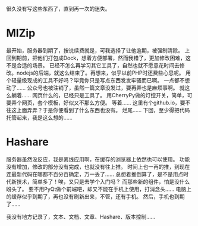 很久没有写这些东西了，直到再一次的迷失。

# MIZip
最开始，服务器到期了，按说续费就是，可我选择了让他逾期，被强制清除。
上回到期前，把他们打包成Dock，想着方便部署，然而我错了，更加修改困难，这不是合适的场景。
已经不怎么再学习其它工具了，自然也就不愿意花时间去修改。nodejs的后端，就这么结束了。再想来，似乎以前PHP时还费些心思呢。
用个轻量级现成的工具不好吗？毕竟你只是写点东西发发牢骚而已啊。
一点都不想动了……
公众号也被注销了，虽然一篇文章没发过，要再弄也是麻烦事啊。
就这么躺着……
网页什么的，已经只是工具了。
用CherryPy做的灯控开关，简单，可要弄个网页，套个模板，好似又不那么方便。
等着……
这里有个github.io，要不往这上面弄弄？于是你便看到了什么东西也没有。
烂尾……
下回，至少得把代码托管起来，我是这么想的……

# Hashare
服务器虽然没反应，我是离线应用啊，在缓存的浏览器上依然也可以使用。
功能没有增加，修改的部分没有完成，也就没有往上推。
时间上也一再的推，到现在连最新代码在哪都不百分百确定，万一丢了……
总想着推倒算了，是不是用点时代新技术，简单多了！唉，又只是去学个入门吗？
而那些新的组件，怕是没什么盼头了。
要不用PyQt做个前端吧，却又不能在手机上使用，打消念头……
电脑上的缓存似乎到期了，再也没有刷新出来，不管，还有手机。
然后，手机也到期了……

我没有地方记录了，文本、文档、文章、Hashare、版本控制……